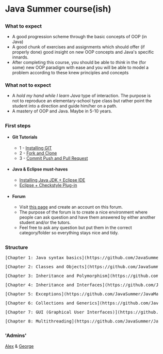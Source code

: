 # Java Summer course(ish)

##


### What to expect
- A good progression scheme through the basic concepts of OOP (in Java)
- A good chunk of exercises and assignments which should offer (if properly done) good insight on new OOP concepts and Java's specific innards.
- After completing this course, you should be able to *think* in the (for some) new OOP paradigm with ease and you will be able to model a problem according to these knew principles and concepts


### What not to expect
- A *hold my hand while I learn Java* type of interaction. The purpose is not to reproduce an elementary-school type class but rather point the student into a direction and guide him/her on a path.
- A mastery of OOP and Java. Maybe in 5-10 years.

##


### First steps

- #### Git Tutorials
    * 1 - [Installing GIT](https://www.youtube.com/watch?v=4ZNYfbXnpXQ&list=PLxDrAnoepRN2OXJ4boGqPF0LIADjWGqe7&index=1)
    * 2 - [Fork and Clone](https://www.youtube.com/watch?v=mJQAfbARvMI&index=2&list=PLxDrAnoepRN2OXJ4boGqPF0LIADjWGqe7)
    * 3 - [Commit Push and Pull Request](https://www.youtube.com/watch?v=nPq0yClIDhM&index=3&list=PLxDrAnoepRN2OXJ4boGqPF0LIADjWGqe7)
   
- #### Java & Eclipse must-haves
    * [Installing Java JDK + Eclipse IDE](https://www.youtube.com/watch?v=CPGKMDvCUN4)
    * [Eclipse + Checkstyle Plug-in](https://www.youtube.com/watch?v=xPYOwSmmRrQ)

- #### Forum
    * Visit [this page](http://summerjava.boards.net/) and create an account on this forum.
    * The purpose of the forum is to create a nice environment where people can ask question and have them answered by either another student and/or the tutors. 
    * Feel free to ask any question but put them in the correct category/folder so everything stays nice and tidy.


##

### Structure
 <pre>
[Chapter 1: Java syntax basics](https://github.com/JavaSummer/JavaMainRepo/tree/master/Content/Chapter%201%20-%20Basics) (`06/07 - 19/07`)
</pre>
 <pre>
[Chapter 2: Classes and Objects](https://github.com/JavaSummer/JavaMainRepo/tree/master/Content/Chapter%202%20-%20Classes%20and%20Objects) (`20/07 - 26/07`)
</pre>

 <pre>
[Chapter 3: Inheritance and Polymorphism](https://github.com/JavaSummer/JavaMainRepo/tree/master/Content/Chapter%203%20-%20Inheritance%20and%20Polymorphism) (`27/07 - 02/08`)
</pre>

 <pre>
[Chapter 4: Inheritance and Interfaces](https://github.com/JavaSummer/JavaMainRepo/tree/master/Content/Chapter%204%20-%20Inheritance%20and%20Interfaces) (`03/08 - 09/08`)
</pre>

 <pre>
[Chapter 5: Exceptions](https://github.com/JavaSummer/JavaMainRepo/tree/master/Content/Chapter%205%20-%20Exceptions) (`10/08 - 16/08`)
</pre>

 <pre>
[Chapter 6: Collections and Generics](https://github.com/JavaSummer/JavaMainRepo/tree/master/Content/Chapter%206%20-%20Collections%20and%20Generics) (`31/08 - 13/09`)
</pre>

 <pre>
[Chapter 7: GUI (Graphical User Interfaces)](https://github.com/JavaSummer/JavaMainRepo/tree/master/Content/Chapter%207%20-%20GUI) (`17/08 - 30/08`)
</pre>

 <pre>
[Chapter 8: Multithreading](https://github.com/JavaSummer/JavaMainRepo/tree/master/Content/Chapter%208%20-%20Multithreading) (`14/09 - 27/09`)
</pre>

##

### 'Admins'
[Alex](https://github.com/Alex-Cosma) & [George](https://github.com/georgebejan)
